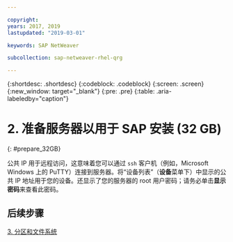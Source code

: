 ```yaml
---

copyright:
years: 2017, 2019
lastupdated: "2019-03-01"

keywords: SAP NetWeaver

subcollection: sap-netweaver-rhel-qrg

---
```


{:shortdesc: .shortdesc}
{:codeblock: .codeblock}
{:screen: .screen}
{:new_window: target="_blank"}
{:pre: .pre}
{:table: .aria-labeledby="caption"}

# 2. 准备服务器以用于 SAP 安装 (32 GB)
{: #prepare_32GB}

公共 IP 用于远程访问，这意味着您可以通过 `ssh` 客户机（例如，Microsoft Windows 上的 PuTTY）连接到服务器。将“设备列表”（**设备**菜单下）中显示的公共 IP 地址用于您的设备。还显示了您的服务器的 root 用户密码；请务必单击**显示密码**来查看此密码。

## 后续步骤

 [3. 分区和文件系统](/docs/infrastructure/sap-netweaver-rhel-qrg?topic=sap-netweaver-rhel-qrg-partition_32GB)
